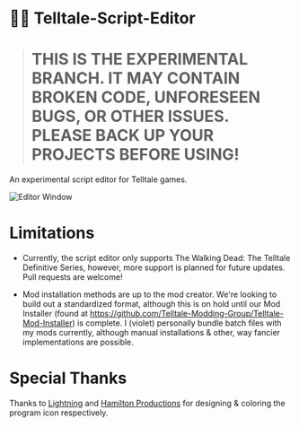 # 🧟‍♀️ Telltale-Script-Editor


> # THIS IS THE EXPERIMENTAL BRANCH. IT MAY CONTAIN BROKEN CODE, UNFORESEEN BUGS, OR OTHER ISSUES. PLEASE BACK UP YOUR PROJECTS BEFORE USING!



An experimental script editor for Telltale games.

![Editor Window](/Screenshots/editor.png?raw=true)

# Limitations

- Currently, the script editor only supports The Walking Dead: The Telltale Definitive Series, however, more support is planned for future updates. Pull requests are welcome!

- Mod installation methods are up to the mod creator. We're looking to build out a standardized format, although this is on hold until our Mod Installer (found at https://github.com/Telltale-Modding-Group/Telltale-Mod-Installer) is complete. I (violet) personally bundle batch files with my mods currently, although manual installations & other, way fancier implementations are possible.

# Special Thanks

Thanks to [Lightning](https://twitter.com/nekoblitz_) and [Hamilton Productions](https://www.reddit.com/user/BlackBoxKid) for designing & coloring the program icon respectively.
